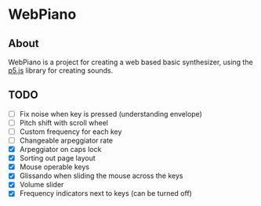 # WebPiano
## About
WebPiano is a project for creating a web based basic synthesizer, using the [p5.js][] library for creating sounds.

[p5.js]: https://p5js.org/

## TODO
 - [ ] Fix noise when key is pressed (understanding envelope)
 - [ ] Pitch shift with scroll wheel
 - [ ] Custom frequency for each key
 - [ ] Changeable arpeggiator rate
 - [x] Arpeggiator on caps lock
 - [x] Sorting out page layout
 - [x] Mouse operable keys
 - [x] Glissando when sliding the mouse across the keys
 - [x] Volume slider
 - [x] Frequency indicators next to keys (can be turned off)